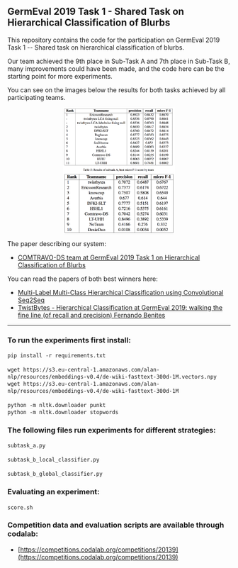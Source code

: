 ## GermEval 2019 Task 1 - Shared Task on Hierarchical Classification of Blurbs

This repository contains the code for the participation on GermEval 2019 Task 1 -- Shared task on hierarchical classification of blurbs.

Our team achieved the 9th place in Sub-Task A and 7th place in Sub-Task B, many improvements could have been made, and the code here can be the starting point for more experiments.

You can see on the images below the results for both tasks achieved by all participating teams.


<p align="center">
  <img align="center" src="results_subtask_a.png" width="50%" height="50%">
  <img align="center" src="results_subtask_b.png" width="50%" height="50%">
</p>

The paper describing our system:
- [COMTRAVO-DS team at GermEval 2019 Task 1 on Hierarchical
Classification of Blurbs](https://corpora.linguistik.uni-erlangen.de/data/konvens/proceedings/papers/germeval/Germeval_Task1_paper_4.pdf)

You can read the papers of both best winners here:
 - [Multi-Label Multi-Class Hierarchical Classification using
Convolutional Seq2Seq](https://corpora.linguistik.uni-erlangen.de/data/konvens/proceedings/papers/germeval/Germeval_Task1_paper_2.pdf)
 - [TwistBytes - Hierarchical Classification at GermEval 2019: walking the fine line (of recall and precision) Fernando Benites](https://corpora.linguistik.uni-erlangen.de/data/konvens/proceedings/papers/germeval/Germeval_Task1_paper_6.pdf)

---

### To run the experiments first install:

    pip install -r requirements.txt
    
    wget https://s3.eu-central-1.amazonaws.com/alan-nlp/resources/embeddings-v0.4/de-wiki-fasttext-300d-1M.vectors.npy
    wget https://s3.eu-central-1.amazonaws.com/alan-nlp/resources/embeddings-v0.4/de-wiki-fasttext-300d-1M
    
    python -m nltk.downloader punkt
    python -m nltk.downloader stopwords


### The following files run experiments for different strategies:

    subtask_a.py
    
    subtask_b_local_classifier.py
    
    subtask_b_global_classifier.py
    
    
### Evaluating an experiment:

    score.sh
    
    
### Competition data and evaluation scripts are available through codalab:

- [https://competitions.codalab.org/competitions/20139](https://competitions.codalab.org/competitions/20139)
